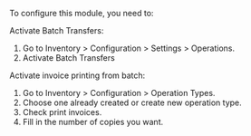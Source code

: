 To configure this module, you need to:

Activate Batch Transfers:

1. Go to Inventory > Configuration > Settings > Operations.
2. Activate Batch Transfers

Activate invoice printing from batch:

1. Go to Inventory > Configuration > Operation Types.
2. Choose one already created or create new operation type.
3. Check print invoices.
4. Fill in the number of copies you want.

